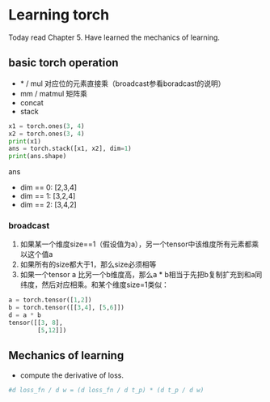 Learning torch
==============

Today read Chapter 5. Have learned the mechanics of learning.

## basic torch operation
- \* / mul 对应位的元素直接乘（broadcast参看boradcast的说明）
- mm / matmul 矩阵乘
- concat
- stack

```python
x1 = torch.ones(3, 4)
x2 = torch.ones(3, 4)
print(x1)
ans = torch.stack([x1, x2], dim=1)
print(ans.shape)
```

ans
- dim == 0: [2,3,4]
- dim == 1: [3,2,4]
- dim == 2: [3,4,2]

### broadcast
1. 如果某一个维度size==1（假设值为a），另一个tensor中该维度所有元素都乘以这个值a
2. 如果所有的size都大于1，那么size必须相等
3. 如果一个tensor a 比另一个b维度高，那么a * b相当于先把b复制扩充到和a同纬度，然后对应相乘。和某个维度size=1类似：

```python
a = torch.tensor([1,2])
b = torch.tensor([[3,4], [5,6]])
d = a * b
tensor([[3, 8],
        [5,12]])
```

## Mechanics of learning
- compute the derivative of loss.

```python
#d loss_fn / d w = (d loss_fn / d t_p) * (d t_p / d w)
```
